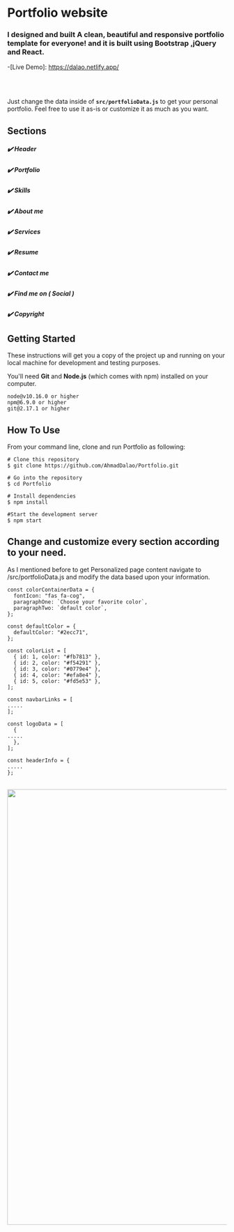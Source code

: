 # Portfolio website

### I designed and built A clean, beautiful and responsive portfolio template for everyone! and it is built using Bootstrap ,jQuery and React.


-[Live Demo]: https://dalao.netlify.app/

<br>
<br>

Just change the data inside of **`src/portfolioData.js`** to get your personal portfolio. Feel free to use it as-is or customize it as much as you want.

## Sections

##### ✔️ Header 
##### ✔️ Portfolio 
##### ✔️ Skills 
##### ✔️ About me 
##### ✔️ Services 
##### ✔️ Resume 
##### ✔️ Contact me 
##### ✔️ Find me on ( Social ) 
##### ✔️ Copyright


## Getting Started

These instructions will get you a copy of the project up and running on your local machine for development and testing purposes.

You'll need **Git** and **Node.js** (which comes with npm) installed on your computer.

```
node@v10.16.0 or higher
npm@6.9.0 or higher
git@2.17.1 or higher
```

## How To Use

From your command line, clone and run Portfolio as following:

```
# Clone this repository
$ git clone https://github.com/AhmadDalao/Portfolio.git

# Go into the repository
$ cd Portfolio

# Install dependencies
$ npm install

#Start the development server
$ npm start
```


## Change and customize every section according to your need.

As I mentioned before to get Personalized page content navigate to /src/portfolioData.js and modify the data  based upon your information.

```
const colorContainerData = {
  fontIcon: "fas fa-cog",
  paragraphOne: `Choose your favorite color`,
  paragraphTwo: `default color`,
};

const defaultColor = {
  defaultColor: "#2ecc71",
};

const colorList = [
  { id: 1, color: "#fb7813" },
  { id: 2, color: "#f54291" },
  { id: 3, color: "#0779e4" },
  { id: 4, color: "#efa8e4" },
  { id: 5, color: "#fd5e53" },
];

const navbarLinks = [
.....
];

const logoData = [
  {
.....
  },
];

const headerInfo = {
.....
};

```


<br>
    <img src="https://raw.githubusercontent.com/AhmadDalao/Portfolio/master/src/images/page.jpg"  width="1000"/>
<br>



